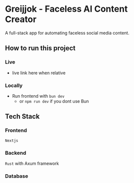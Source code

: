 # Greijjok - Faceless AI Content Creator

A full-stack app for automating faceless social media content.

## How to run this project

### Live

- live link here when relative

### Locally

- Run frontend with `bun dev`
  - or `npm run dev` if you dont use Bun

## Tech Stack

### Frontend

`Nextjs`

### Backend

`Rust` with Axum framework

### Database
